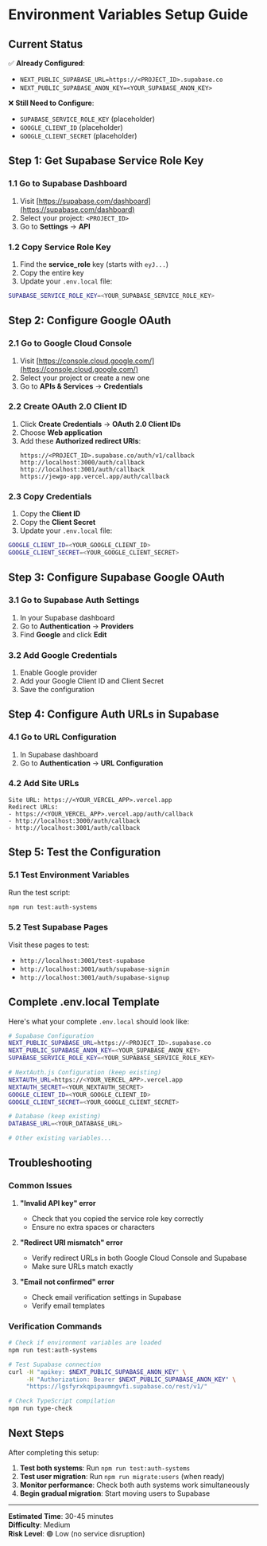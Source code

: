 # Environment Variables Setup Guide

## Current Status

✅ **Already Configured**:
- `NEXT_PUBLIC_SUPABASE_URL=https://<PROJECT_ID>.supabase.co`
- `NEXT_PUBLIC_SUPABASE_ANON_KEY=<YOUR_SUPABASE_ANON_KEY>`

❌ **Still Need to Configure**:
- `SUPABASE_SERVICE_ROLE_KEY` (placeholder)
- `GOOGLE_CLIENT_ID` (placeholder)
- `GOOGLE_CLIENT_SECRET` (placeholder)

## Step 1: Get Supabase Service Role Key

### 1.1 Go to Supabase Dashboard
1. Visit [https://supabase.com/dashboard](https://supabase.com/dashboard)
2. Select your project: `<PROJECT_ID>`
3. Go to **Settings** → **API**

### 1.2 Copy Service Role Key
1. Find the **service_role** key (starts with `eyJ...`)
2. Copy the entire key
3. Update your `.env.local` file:

```bash
SUPABASE_SERVICE_ROLE_KEY=<YOUR_SUPABASE_SERVICE_ROLE_KEY>
```

## Step 2: Configure Google OAuth

### 2.1 Go to Google Cloud Console
1. Visit [https://console.cloud.google.com/](https://console.cloud.google.com/)
2. Select your project or create a new one
3. Go to **APIs & Services** → **Credentials**

### 2.2 Create OAuth 2.0 Client ID
1. Click **Create Credentials** → **OAuth 2.0 Client IDs**
2. Choose **Web application**
3. Add these **Authorized redirect URIs**:
   ```
   https://<PROJECT_ID>.supabase.co/auth/v1/callback
   http://localhost:3000/auth/callback
   http://localhost:3001/auth/callback
   https://jewgo-app.vercel.app/auth/callback
   ```

### 2.3 Copy Credentials
1. Copy the **Client ID**
2. Copy the **Client Secret**
3. Update your `.env.local` file:

```bash
GOOGLE_CLIENT_ID=<YOUR_GOOGLE_CLIENT_ID>
GOOGLE_CLIENT_SECRET=<YOUR_GOOGLE_CLIENT_SECRET>
```

## Step 3: Configure Supabase Google OAuth

### 3.1 Go to Supabase Auth Settings
1. In your Supabase dashboard
2. Go to **Authentication** → **Providers**
3. Find **Google** and click **Edit**

### 3.2 Add Google Credentials
1. Enable Google provider
2. Add your Google Client ID and Client Secret
3. Save the configuration

## Step 4: Configure Auth URLs in Supabase

### 4.1 Go to URL Configuration
1. In Supabase dashboard
2. Go to **Authentication** → **URL Configuration**

### 4.2 Add Site URLs
```
Site URL: https://<YOUR_VERCEL_APP>.vercel.app
Redirect URLs:
- https://<YOUR_VERCEL_APP>.vercel.app/auth/callback
- http://localhost:3000/auth/callback
- http://localhost:3001/auth/callback
```

## Step 5: Test the Configuration

### 5.1 Test Environment Variables
Run the test script:
```bash
npm run test:auth-systems
```

### 5.2 Test Supabase Pages
Visit these pages to test:
- `http://localhost:3001/test-supabase`
- `http://localhost:3001/auth/supabase-signin`
- `http://localhost:3001/auth/supabase-signup`

## Complete .env.local Template

Here's what your complete `.env.local` should look like:

```bash
# Supabase Configuration
NEXT_PUBLIC_SUPABASE_URL=https://<PROJECT_ID>.supabase.co
NEXT_PUBLIC_SUPABASE_ANON_KEY=<YOUR_SUPABASE_ANON_KEY>
SUPABASE_SERVICE_ROLE_KEY=<YOUR_SUPABASE_SERVICE_ROLE_KEY>

# NextAuth.js Configuration (keep existing)
NEXTAUTH_URL=https://<YOUR_VERCEL_APP>.vercel.app
NEXTAUTH_SECRET=<YOUR_NEXTAUTH_SECRET>
GOOGLE_CLIENT_ID=<YOUR_GOOGLE_CLIENT_ID>
GOOGLE_CLIENT_SECRET=<YOUR_GOOGLE_CLIENT_SECRET>

# Database (keep existing)
DATABASE_URL=<YOUR_DATABASE_URL>

# Other existing variables...
```

## Troubleshooting

### Common Issues

1. **"Invalid API key" error**
   - Check that you copied the service role key correctly
   - Ensure no extra spaces or characters

2. **"Redirect URI mismatch" error**
   - Verify redirect URLs in both Google Cloud Console and Supabase
   - Make sure URLs match exactly

3. **"Email not confirmed" error**
   - Check email verification settings in Supabase
   - Verify email templates

### Verification Commands

```bash
# Check if environment variables are loaded
npm run test:auth-systems

# Test Supabase connection
curl -H "apikey: $NEXT_PUBLIC_SUPABASE_ANON_KEY" \
     -H "Authorization: Bearer $NEXT_PUBLIC_SUPABASE_ANON_KEY" \
     "https://lgsfyrxkqpipaumngvfi.supabase.co/rest/v1/"

# Check TypeScript compilation
npm run type-check
```

## Next Steps

After completing this setup:

1. **Test both systems**: Run `npm run test:auth-systems`
2. **Test user migration**: Run `npm run migrate:users` (when ready)
3. **Monitor performance**: Check both auth systems work simultaneously
4. **Begin gradual migration**: Start moving users to Supabase

---

**Estimated Time**: 30-45 minutes  
**Difficulty**: Medium  
**Risk Level**: 🟢 Low (no service disruption)
